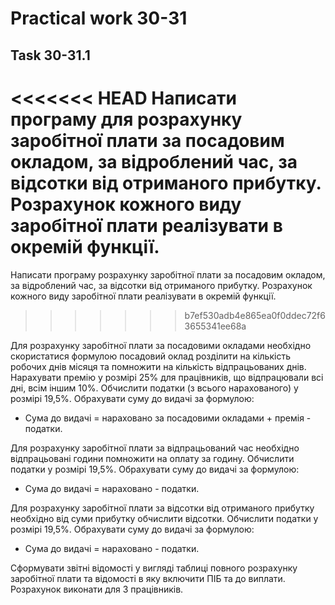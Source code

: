 # Practical work 30-31

## Task 30-31.1
<<<<<<< HEAD
Написати програму для розрахунку заробітної плати за посадовим окладом, за відроблений час, за відсотки від отриманого прибутку. Розрахунок кожного виду заробітної плати реалізувати в окремій функції.
=======
Написати програму розрахунку заробітної плати за посадовим окладом, за відроблений час, за відсотки від отриманого прибутку. Розрахунок кожного виду заробітної плати реалізувати в окремій функції.
>>>>>>> b7ef530adb4e865ea0f0ddec72f63655341ee68a

Для розрахунку заробітної плати за посадовими окладами необхідно скористатися формулою посадовий оклад розділити на кількість робочих днів місяця та помножити на кількість відпрацьованих днів. Нарахувати премію у розмірі 25% для працівників, що відпрацювали всі дні, всім іншим 10%. Обчислити податки (з всього нарахованого) у розмірі 19,5%. Обрахувати суму до видачі за формулою:
- Сума до видачі = нараховано за посадовими окладами + премія - податки.
 
Для розрахунку 	заробітної плати за відпрацьований час необхідно відпрацьовані години помножити на оплату за годину. Обчислити податки  у розмірі 19,5%. Обрахувати суму до видачі за формулою:
- Сума до видачі = нараховано - податки.

Для розрахунку 	заробітної плати за відсотки від отриманого прибутку необхідно від суми прибутку обчислити відсотки. Обчислити податки у розмірі 19,5%. Обрахувати суму до видачі за формулою:
- Сума до видачі = нараховано - податки.

Сформувати звітні відомості у вигляді таблиці повного розрахунку заробітної плати та відомості в яку включити ПІБ та до виплати. Розрахунок виконати для 3 працівників.